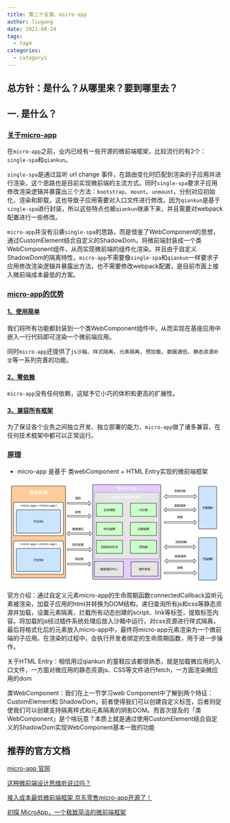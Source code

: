 ```yaml
---
title: 第二十五章、micro-app
author: liugang
date: 2021-08-24
tags:
  - tag4
categories:
  - category1
---
```


<Boxx  changeTime="5000"/>

## 总方针：是什么？从哪里来？要到哪里去？

## 一. 是什么？

### [关于micro-app](https://zeroing.jd.com/micro-app/docs.html#/?id=关于micro-app)

在`micro-app`之前，业内已经有一些开源的微前端框架，比较流行的有2个：`single-spa`和`qiankun`。

`single-spa`是通过监听 url change 事件，在路由变化时匹配到渲染的子应用并进行渲染，这个思路也是目前实现微前端的主流方式。同时`single-spa`要求子应用修改渲染逻辑并暴露出三个方法：`bootstrap`、`mount`、`unmount`，分别对应初始化、渲染和卸载，这也导致子应用需要对入口文件进行修改。因为`qiankun`是基于`single-spa`进行封装，所以这些特点也被`qiankun`继承下来，并且需要对webpack配置进行一些修改。

`micro-app`并没有沿袭`single-spa`的思路，而是借鉴了WebComponent的思想，通过CustomElement结合自定义的ShadowDom，将微前端封装成一个类WebComponent组件，从而实现微前端的组件化渲染。并且由于自定义ShadowDom的隔离特性，`micro-app`不需要像`single-spa`和`qiankun`一样要求子应用修改渲染逻辑并暴露出方法，也不需要修改webpack配置，是目前市面上接入微前端成本最低的方案。

### [micro-app的优势](https://zeroing.jd.com/micro-app/docs.html#/?id=micro-app的优势)

#### [1、使用简单](https://zeroing.jd.com/micro-app/docs.html#/?id=_1、使用简单)

我们将所有功能都封装到一个类WebComponent组件中，从而实现在基座应用中嵌入一行代码即可渲染一个微前端应用。

同时`micro-app`还提供了`js沙箱`、`样式隔离`、`元素隔离`、`预加载`、`数据通信`、`静态资源补全`等一系列完善的功能。

#### [2、零依赖](https://zeroing.jd.com/micro-app/docs.html#/?id=_2、零依赖)

`micro-app`没有任何依赖，这赋予它小巧的体积和更高的扩展性。

#### [3、兼容所有框架](https://zeroing.jd.com/micro-app/docs.html#/?id=_3、兼容所有框架)

为了保证各个业务之间独立开发、独立部署的能力，`micro-app`做了诸多兼容，在任何技术框架中都可以正常运行。

### 原理

* micro-app 是基于 类webComponent + HTML Entry实现的微前端框架

![Image text](../assets/images/microApp/micro-app-principle.png)

官方介绍：通过自定义元素micro-app的生命周期函数connectedCallback监听元素被渲染，加载子应用的html并转换为DOM结构，递归查询所有js和css等静态资源并加载，设置元素隔离，拦截所有动态创建的script、link等标签，提取标签内容。将加载的js经过插件系统处理后放入沙箱中运行，对css资源进行样式隔离，最后将格式化后的元素放入micro-app中，最终将micro-app元素渲染为一个微前端的子应用。在渲染的过程中，会执行开发者绑定的生命周期函数，用于进一步操作。

关于HTML Entry：相信用过qiankun 的童鞋应该都很熟悉，就是加载微应用的入口文件，一方面对微应用的静态资源js、CSS等文件进行fetch，一方面渲染微应用的dom

类WebComponent：我们在上一节学习web Component中了解到两个特征：CustomElement和 ShadowDom，前者使得我们可以创建自定义标签，后者则促使我们可以创建支持隔离样式和元素隔离的阴影DOM。而首次提及的「类WebComponent」是个啥玩意？本质上就是通过使用CustomElement结合自定义的ShadowDom实现WebComponent基本一致的功能


## 推荐的官方文档

[micro-app 官网](https://zeroing.jd.com/micro-app/docs.html#/zh-cn/start)

[这种微前端设计思维听说过吗？](https://mp.weixin.qq.com/s/CD_xmytZUx5Qrt6vrKN-zg)

[接入成本最低微前端框架 京东零售micro-app开源了！](https://mp.weixin.qq.com/s/oI6InGJ3M_opH368eVXHYA)

[初探 MicroApp，一个极致简洁的微前端框架](https://mp.weixin.qq.com/s/6l9SwYCXdiEVO5dXdGyvbQ)
